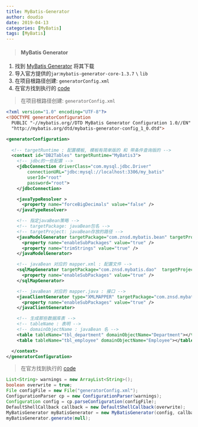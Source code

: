```yaml
---
title: MyBatis-Generator
author: doudio
date: 2019-04-13
categories: [MyBatis]
tags: [MyBatis]
---
```


> #### MyBatis Generator

1. 找到 [MyBatis Generator](https://github.com/mybatis) 将其下载
2. 导入官方提供的`jar`:`mybatis-generator-core-1.3.7` `\` `lib`
3. 在项目根路径创建: `generatorConfig.xml`
4. 在官方找到执行的 [code](http://www.mybatis.org/generator/running/running.html)

> 在项目根路径创建: `generatorConfig.xml`

```xml
<?xml version="1.0" encoding="UTF-8"?>
<!DOCTYPE generatorConfiguration
  PUBLIC "-//mybatis.org//DTD MyBatis Generator Configuration 1.0//EN"
  "http://mybatis.org/dtd/mybatis-generator-config_1_0.dtd">

<generatorConfiguration>
	
  <!-- targetRuntime : 配置模板, 模板有简单版的 和 带条件查询版的 -->
  <context id="DB2Tables" targetRuntime="MyBatis3">
    <!-- jdbc的一些配置 -->
    <jdbcConnection driverClass="com.mysql.jdbc.Driver"
        connectionURL="jdbc:mysql://localhost:3306/my_batis"
        userId="root"
        password="root">
    </jdbcConnection>

    <javaTypeResolver >
      <property name="forceBigDecimals" value="false" />
    </javaTypeResolver>

	<!-- 指定javaBean策略 -->
	<!-- targetPackage: javaBean包名 -->
	<!-- targetProject: javaBean存放的路径 -->
    <javaModelGenerator targetPackage="com.znsd.mybatis.bean" targetProject=".\src\main\java">
      <property name="enableSubPackages" value="true" />
      <property name="trimStrings" value="true" />
    </javaModelGenerator>

	<!-- javaBean 对应的 mapper.xml : 配置文件 -->
    <sqlMapGenerator targetPackage="com.znsd.mybatis.dao"  targetProject=".\src\main\java">
      <property name="enableSubPackages" value="true" />
    </sqlMapGenerator>

	<!-- javaBean 对应的 mapper.java : 接口 -->
    <javaClientGenerator type="XMLMAPPER" targetPackage="com.znsd.mybatis.dao"  targetProject=".\src\main\java">
      <property name="enableSubPackages" value="true" />
    </javaClientGenerator>

	<!-- 生成那些数据库表 -->
    <!-- tableName : 表明 -->
    <!-- domainObjectName : javaBean 名 -->
	<table tableName="tbl_department" domainObjectName="Department"></table>
	<table tableName="tbl_employee" domainObjectName="Employee"></table>

  </context>
</generatorConfiguration>
```

> 在官方找到执行的 [code](http://www.mybatis.org/generator/running/running.html)

```java
List<String> warnings = new ArrayList<String>();
boolean overwrite = true;
File configFile = new File("generatorConfig.xml");
ConfigurationParser cp = new ConfigurationParser(warnings);
Configuration config = cp.parseConfiguration(configFile);
DefaultShellCallback callback = new DefaultShellCallback(overwrite);
MyBatisGenerator myBatisGenerator = new MyBatisGenerator(config, callback, warnings);
myBatisGenerator.generate(null);
```

